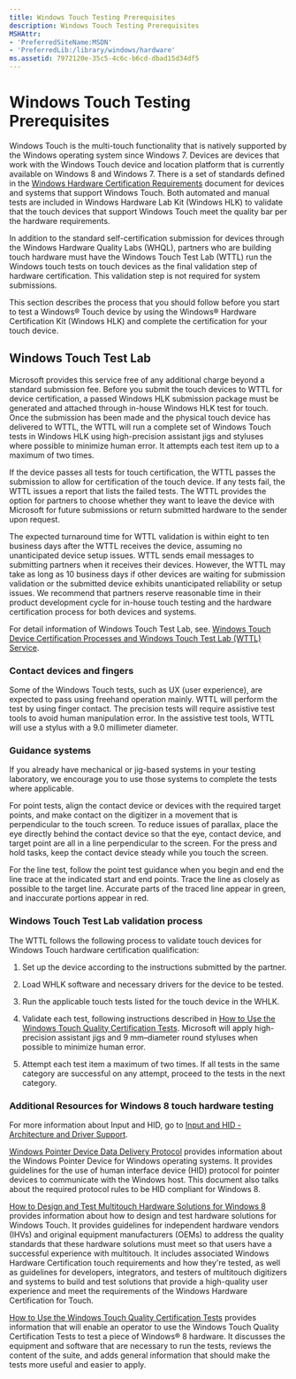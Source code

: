 ```yaml
---
title: Windows Touch Testing Prerequisites
description: Windows Touch Testing Prerequisites
MSHAttr:
- 'PreferredSiteName:MSDN'
- 'PreferredLib:/library/windows/hardware'
ms.assetid: 7972120e-35c5-4c6c-b6cd-dbad15d34df5
---
```


# Windows Touch Testing Prerequisites


Windows Touch is the multi-touch functionality that is natively supported by the Windows operating system since Windows 7. Devices are devices that work with the Windows Touch device and location platform that is currently available on Windows 8 and Windows 7. There is a set of standards defined in the [Windows Hardware Certification Requirements](http://msdn.microsoft.com/library/windows/hardware/hh748188) document for devices and systems that support Windows Touch. Both automated and manual tests are included in Windows Hardware Lab Kit (Windows HLK) to validate that the touch devices that support Windows Touch meet the quality bar per the hardware requirements.

In addition to the standard self-certification submission for devices through the Windows Hardware Quality Labs (WHQL), partners who are building touch hardware must have the Windows Touch Test Lab (WTTL) run the Windows touch tests on touch devices as the final validation step of hardware certification. This validation step is not required for system submissions.

This section describes the process that you should follow before you start to test a Windows® Touch device by using the Windows® Hardware Certification Kit (Windows HLK) and complete the certification for your touch device.

## <span id="BKMK-labEnvironments"></span><span id="bkmk_labenvironments"></span><span id="BKMK_LABENVIRONMENTS"></span>Windows Touch Test Lab


Microsoft provides this service free of any additional charge beyond a standard submission fee. Before you submit the touch devices to WTTL for device certification, a passed Windows HLK submission package must be generated and attached through in-house Windows HLK test for touch. Once the submission has been made and the physical touch device has delivered to WTTL, the WTTL will run a complete set of Windows Touch tests in Windows HLK using high-precision assistant jigs and styluses where possible to minimize human error. It attempts each test item up to a maximum of two times.

If the device passes all tests for touch certification, the WTTL passes the submission to allow for certification of the touch device. If any tests fail, the WTTL issues a report that lists the failed tests. The WTTL provides the option for partners to choose whether they want to leave the device with Microsoft for future submissions or return submitted hardware to the sender upon request.

The expected turnaround time for WTTL validation is within eight to ten business days after the WTTL receives the device, assuming no unanticipated device setup issues. WTTL sends email messages to submitting partners when it receives their devices. However, the WTTL may take as long as 10 business days if other devices are waiting for submission validation or the submitted device exhibits unanticipated reliability or setup issues. We recommend that partners reserve reasonable time in their product development cycle for in-house touch testing and the hardware certification process for both devices and systems.

For detail information of Windows Touch Test Lab, see. [Windows Touch Device Certification Processes and Windows Touch Test Lab (WTTL) Service](windows-touch-device-certification-processes-and-windows-touch-test-lab--wttl--service.md).

### <span id="Contact_devices_and_fingers"></span><span id="contact_devices_and_fingers"></span><span id="CONTACT_DEVICES_AND_FINGERS"></span>Contact devices and fingers

Some of the Windows Touch tests, such as UX (user experience), are expected to pass using freehand operation mainly. WTTL will perform the test by using finger contact. The precision tests will require assistive test tools to avoid human manipulation error. In the assistive test tools, WTTL will use a stylus with a 9.0 millimeter diameter.

### <span id="Guidance_systems"></span><span id="guidance_systems"></span><span id="GUIDANCE_SYSTEMS"></span>Guidance systems

If you already have mechanical or jig-based systems in your testing laboratory, we encourage you to use those systems to complete the tests where applicable.

For point tests, align the contact device or devices with the required target points, and make contact on the digitizer in a movement that is perpendicular to the touch screen. To reduce issues of parallax, place the eye directly behind the contact device so that the eye, contact device, and target point are all in a line perpendicular to the screen. For the press and hold tasks, keep the contact device steady while you touch the screen.

For the line test, follow the point test guidance when you begin and end the line trace at the indicated start and end points. Trace the line as closely as possible to the target line. Accurate parts of the traced line appear in green, and inaccurate portions appear in red.

### <span id="Windows_Touch_Test_Lab_validation_process"></span><span id="windows_touch_test_lab_validation_process"></span><span id="WINDOWS_TOUCH_TEST_LAB_VALIDATION_PROCESS"></span>Windows Touch Test Lab validation process

The WTTL follows the following process to validate touch devices for Windows Touch hardware certification qualification:

1.  Set up the device according to the instructions submitted by the partner.

2.  Load WHLK software and necessary drivers for the device to be tested.

3.  Run the applicable touch tests listed for the touch device in the WHLK.

4.  Validate each test, following instructions described in [How to Use the Windows Touch Quality Certification Tests](http://msdn.microsoft.com/en-us/library/windows/hardware/hh872969). Microsoft will apply high-precision assistant jigs and 9 mm–diameter round styluses when possible to minimize human error.

5.  Attempt each test item a maximum of two times. If all tests in the same category are successful on any attempt, proceed to the tests in the next category.

### <span id="Additional_Resources_for_Windows_8_touch_hardware_testing"></span><span id="additional_resources_for_windows_8_touch_hardware_testing"></span><span id="ADDITIONAL_RESOURCES_FOR_WINDOWS_8_TOUCH_HARDWARE_TESTING"></span>Additional Resources for Windows 8 touch hardware testing

For more information about Input and HID, go to [Input and HID - Architecture and Driver Support](http://msdn.microsoft.com/en-us/library/windows/hardware/gg487435).

[Windows Pointer Device Data Delivery Protocol](http://msdn.microsoft.com/en-us/library/windows/hardware/br259100) provides information about the Windows Pointer Device for Windows operating systems. It provides guidelines for the use of human interface device (HID) protocol for pointer devices to communicate with the Windows host. This document also talks about the required protocol rules to be HID compliant for Windows 8.

[How to Design and Test Multitouch Hardware Solutions for Windows 8](http://msdn.microsoft.com/en-us/library/windows/hardware/hh872968) provides information about how to design and test hardware solutions for Windows Touch. It provides guidelines for independent hardware vendors (IHVs) and original equipment manufacturers (OEMs) to address the quality standards that these hardware solutions must meet so that users have a successful experience with multitouch. It includes associated Windows Hardware Certification touch requirements and how they're tested, as well as guidelines for developers, integrators, and testers of multitouch digitizers and systems to build and test solutions that provide a high-quality user experience and meet the requirements of the Windows Hardware Certification for Touch.

[How to Use the Windows Touch Quality Certification Tests](http://msdn.microsoft.com/en-us/library/windows/hardware/hh872969) provides information that will enable an operator to use the Windows Touch Quality Certification Tests to test a piece of Windows® 8 hardware. It discusses the equipment and software that are necessary to run the tests, reviews the content of the suite, and adds general information that should make the tests more useful and easier to apply.

 

 







